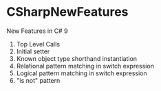 # CSharpNewFeatures
New Features in C# 9
 1. Top Level Calls 
 2. Initial setter
 3. Known object type shorthand instantiation
 4. Relational pattern matching in switch expression
 5. Logical pattern matching in switch expression  
 6. "is not" pattern
